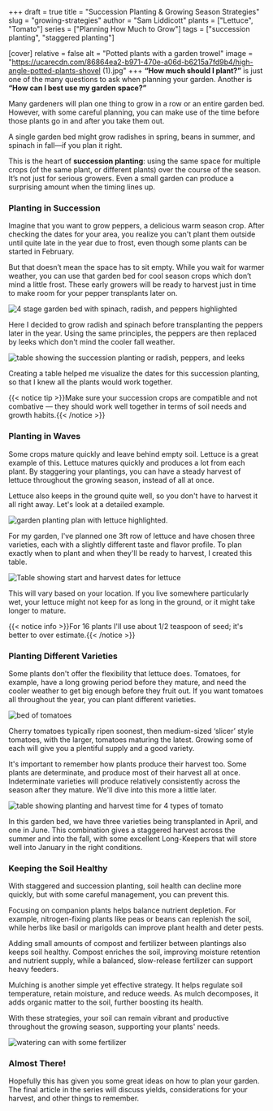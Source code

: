 +++
draft = true
title = "Succession Planting & Growing Season Strategies"
slug = "growing-strategies"
author = "Sam Liddicott"
plants = ["Lettuce", "Tomato"]
series = ["Planning How Much to Grow"]
tags = ["succession planting", "staggered planting"]

[cover]
relative = false
alt = "Potted plants with a garden trowel"
image = "https://ucarecdn.com/86864ea2-b971-470e-a06d-b6215a7fd9b4/high-angle-potted-plants-shovel (1).jpg"
+++
**“How much should I plant?”** is just one of the many questions to ask when planning your garden. Another is **“How can I best use my garden space?”** 

Many gardeners will plan one thing to grow in a row or an entire garden bed. However, with some careful planning, you can make use of the time before those plants go in and after you take them out.

A single garden bed might grow radishes in spring, beans in summer, and spinach in fall—if you plan it right.

This is the heart of **succession planting**: using the same space for multiple crops (of the same plant, or different plants) over the course of the season. It’s not just for serious growers. Even a small garden can produce a surprising amount when the timing lines up.

### Planting in Succession

Imagine that you want to grow peppers, a delicious warm season crop. After checking the dates for your area, you realize you can't plant them outside until quite late in the year due to frost, even though some plants can be started in February. 

But that doesn’t mean the space has to sit empty. While you wait for warmer weather, you can use that garden bed for cool season crops which don’t mind a little frost. These early growers will be ready to harvest just in time to make room for your pepper transplants later on.

![4 stage garden bed with spinach, radish, and peppers highlighted](https://ucarecdn.com/fa89bc78-f642-4a29-a0c6-7ecc0de230ff/Untitled-2.png)

Here I decided to grow radish and spinach before transplanting the peppers later in the year. Using the same principles, the peppers are then replaced by leeks which don't mind the cooler fall weather.

![table showing the succession planting or radish, peppers, and leeks](https://ucarecdn.com/473c58e0-1212-4f8d-b639-8113d5e30611/succession%20plantingn%20table.PNG)

Creating a table helped me visualize the dates for this succession planting, so that I knew all the plants would work together.

{{< notice tip >}}Make sure your succession crops are compatible and not combative — they should work well together in terms of soil needs and growth habits.{{< /notice >}}

### Planting in Waves

Some crops mature quickly and leave behind empty soil. Lettuce is a great example of this. Lettuce matures quickly and produces a lot from each plant. By staggering your plantings, you can have a steady harvest of lettuce throughout the growing season, instead of all at once.

Lettuce also keeps in the ground quite well, so you don't have to harvest it all right away. Let's look at a detailed example.

![garden planting plan with lettuce highlighted.](https://ucarecdn.com/e6d11814-1f9a-4499-9b00-4abc030c4838/Untitled-3%20(1).png "My lettuce is eventually replaced by broccoli for the colder months.")

For my garden, I've planned one 3ft row of lettuce and have chosen three varieties, each with a slightly different taste and flavor profile. To plan exactly when to plant and when they'll be ready to harvest, I created this table.

![Table showing start and harvest dates for lettuce](https://ucarecdn.com/05559d54-0858-48ba-ae32-71a9825b94f1/Lettuce%20planting%20row.PNG)

This will vary based on your location. If you live somewhere particularly wet, your lettuce might not keep for as long in the ground, or it might take longer to mature.

{{< notice info >}}For 16 plants I'll use about 1/2 teaspoon of seed; it's better to over estimate.{{< /notice >}}

### Planting Different Varieties

Some plants don't offer the flexibility that lettuce does. Tomatoes, for example, have a long growing period before they mature, and need the cooler weather to get big enough before they fruit out. If you want tomatoes all throughout the year, you can plant different varieties.

![bed of tomatoes](https://ucarecdn.com/eaa0d981-02ea-4c34-b9df-a92177bcf637/Tomato%20Bed.png)

Cherry tomatoes typically ripen soonest, then medium-sized ‘slicer’ style tomatoes, with the larger, tomatoes maturing the latest. Growing some of each will give you a plentiful supply and a good variety.

It's important to remember how plants produce their harvest too. Some plants are determinate, and produce most of their harvest all at once. Indeterminate varieties will produce relatively consistently across the season after they mature. We'll dive into this more a little later. 

![table showing planting and harvest time for 4 types of tomato](https://ucarecdn.com/08105e3b-cbc7-4961-b842-dd8f515dbc18/Tomato%20table.PNG)

In this garden bed, we have three varieties being transplanted in April, and one in June. This combination gives a staggered harvest across the summer and into the fall, with some excellent Long-Keepers that will store well into January in the right conditions.

### Keeping the Soil Healthy

With staggered and succession planting, soil health can decline more quickly, but with some careful management, you can prevent this.

Focusing on companion plants helps balance nutrient depletion. For example, nitrogen-fixing plants like peas or beans can replenish the soil, while herbs like basil or marigolds can improve plant health and deter pests.

Adding small amounts of compost and fertilizer between plantings also keeps soil healthy. Compost enriches the soil, improving moisture retention and nutrient supply, while a balanced, slow-release fertilizer can support heavy feeders.

Mulching is another simple yet effective strategy. It helps regulate soil temperature, retain moisture, and reduce weeds. As mulch decomposes, it adds organic matter to the soil, further boosting its health.

With these strategies, your soil can remain vibrant and productive throughout the growing season, supporting your plants' needs.

![watering can with some fertilizer](https://ucarecdn.com/c89299b0-ae3c-4f47-85de-e0f403cb3260/watering-pot-plant.jpg)

### Almost There!

Hopefully this has given you some great ideas on how to plan your garden. The final article in the series will discuss yields, considerations for your harvest, and other things to remember.
